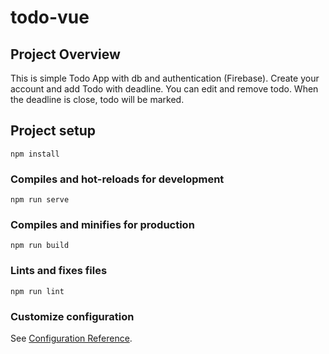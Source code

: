 # todo-vue

## Project Overview
This is simple Todo App with db and authentication (Firebase). Create your account and add Todo with deadline. You can edit and remove todo. When the deadline is close, todo will be marked.


## Project setup
```
npm install
```

### Compiles and hot-reloads for development
```
npm run serve
```

### Compiles and minifies for production
```
npm run build
```

### Lints and fixes files
```
npm run lint
```

### Customize configuration
See [Configuration Reference](https://cli.vuejs.org/config/).
